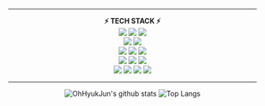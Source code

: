 <hr>

<div align="center">
<b>⚡ TECH STACK ⚡</b> <br>

<img src="https://img.shields.io/badge/HTML-98FB98?style=fot-the-badge&logo=HTML5&logoColor=E34F26">
<img src="https://img.shields.io/badge/CSS-98FB98?style=fot-the-badge&logo=CSS3&logoColor=1572B6">
<img src="https://img.shields.io/badge/JavaScript-98FB98?style=fot-the-badge&logo=JavaScript&logoColor=F7DF1E">

<br>

<img src="https://img.shields.io/badge/C-F5F5DC?style=fot-the-badge&logo=C&logoColor=A8B9CC">
<img src="https://img.shields.io/badge/CSharp-F5F5DC?style=fot-the-badge&logo=C Sharp&logoColor=239120">

<br>

<img src="https://img.shields.io/badge/React-CCCCFF?style=fot-the-badge&logo=React&logoColor=61DAFB">
<img src="https://img.shields.io/badge/Node.js-CCCCFF?style=fot-the-badge&logo=Node.js&logoColor=339933">
<img src="https://img.shields.io/badge/MongoDB-CCCCFF?style=fot-the-badge&logo=MongoDB&logoColor=47A248">

<br>

<img src="https://img.shields.io/badge/Netlify-E0FFFF?style=fot-the-badge&logo=Netlify&logoColor=#00C7B7">
<img src="https://img.shields.io/badge/Amazon EC2-E0FFFF?style=fot-the-badge&logo=Amazon EC2&logoColor=FF9900">
<img src="https://img.shields.io/badge/Linux-E0FFFF?style=fot-the-badge&logo=Linux&logoColor=FCC624">

<!-- <br>

<img src="https://img.shields.io/badge/Unity-646464?style=fot-the-badge&logo=Unity&logoColor=FFFFFF"> -->

<br>

<img src="https://img.shields.io/badge/GitHub-87CEFA?style=fot-the-badge&logo=GitHub&logoColor=181717">
<img src="https://img.shields.io/badge/Notion-87CEFA?style=fot-the-badge&logo=Notion&logoColor=000000">
<img src="https://img.shields.io/badge/Slack-87CEFA?style=fot-the-badge&logo=Slack&logoColor=4A154B">
<img src="https://img.shields.io/badge/Discord-87CEFA?style=fot-the-badge&logo=Discord&logoColor=333333">

</div>

<hr>

<div align="center">
  
![OhHyukJun's github stats](https://github-readme-stats.vercel.app/api?username=OhHyukJun)
![Top Langs](https://github-readme-stats.vercel.app/api/top-langs/?username=OhHyukJun&layout=compact)
  
</div>
